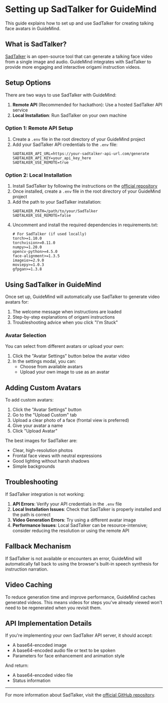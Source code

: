 # Setting up SadTalker for GuideMind

This guide explains how to set up and use SadTalker for creating talking face avatars in GuideMind.

## What is SadTalker?

[SadTalker](https://github.com/OpenTalker/SadTalker) is an open-source tool that can generate a talking face video from a single image and audio. GuideMind integrates with SadTalker to provide more engaging and interactive origami instruction videos.

## Setup Options

There are two ways to use SadTalker with GuideMind:

1. **Remote API** (Recommended for hackathon): Use a hosted SadTalker API service
2. **Local Installation**: Run SadTalker on your own machine

### Option 1: Remote API Setup

1. Create a `.env` file in the root directory of your GuideMind project
2. Add your SadTalker API credentials to the `.env` file:
   ```
   SADTALKER_API_URL=https://your-sadtalker-api-url.com/generate
   SADTALKER_API_KEY=your_api_key_here
   SADTALKER_USE_REMOTE=true
   ```

### Option 2: Local Installation

1. Install SadTalker by following the instructions on the [official repository](https://github.com/OpenTalker/SadTalker)
2. Once installed, create a `.env` file in the root directory of your GuideMind project
3. Add the path to your SadTalker installation:
   ```
   SADTALKER_PATH=/path/to/your/SadTalker
   SADTALKER_USE_REMOTE=false
   ```
4. Uncomment and install the required dependencies in requirements.txt:
   ```
   # For SadTalker (if used locally)
   torch>=1.10.0
   torchvision>=0.11.0
   numpy>=1.20.0
   opencv-python>=4.5.0
   face-alignment>=1.3.5
   imageio>=2.9.0
   moviepy>=1.0.3
   gfpgan>=1.3.8
   ```

## Using SadTalker in GuideMind

Once set up, GuideMind will automatically use SadTalker to generate video avatars for:

1. The welcome message when instructions are loaded
2. Step-by-step explanations of origami instructions
3. Troubleshooting advice when you click "I'm Stuck"

### Avatar Selection

You can select from different avatars or upload your own:

1. Click the "Avatar Settings" button below the avatar video
2. In the settings modal, you can:
   - Choose from available avatars
   - Upload your own image to use as an avatar

## Adding Custom Avatars

To add custom avatars:

1. Click the "Avatar Settings" button
2. Go to the "Upload Custom" tab
3. Upload a clear photo of a face (frontal view is preferred)
4. Give your avatar a name
5. Click "Upload Avatar"

The best images for SadTalker are:
- Clear, high-resolution photos
- Frontal face views with neutral expressions
- Good lighting without harsh shadows
- Simple backgrounds

## Troubleshooting

If SadTalker integration is not working:

1. **API Errors**: Verify your API credentials in the `.env` file
2. **Local Installation Issues**: Check that SadTalker is properly installed and the path is correct
3. **Video Generation Errors**: Try using a different avatar image
4. **Performance Issues**: Local SadTalker can be resource-intensive; consider reducing the resolution or using the remote API

## Fallback Mechanism

If SadTalker is not available or encounters an error, GuideMind will automatically fall back to using the browser's built-in speech synthesis for instruction narration.

## Video Caching

To reduce generation time and improve performance, GuideMind caches generated videos. This means videos for steps you've already viewed won't need to be regenerated when you revisit them.

## API Implementation Details

If you're implementing your own SadTalker API server, it should accept:
- A base64-encoded image
- A base64-encoded audio file or text to be spoken
- Parameters for face enhancement and animation style

And return:
- A base64-encoded video file
- Status information

---

For more information about SadTalker, visit the [official GitHub repository](https://github.com/OpenTalker/SadTalker).